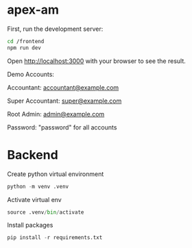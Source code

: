 # apex-am

First, run the development server:

```bash
cd /frontend
npm run dev
```

Open [http://localhost:3000](http://localhost:3000) with your browser to see the result.


Demo Accounts:

Accountant: accountant@example.com

Super Accountant: super@example.com

Root Admin: admin@example.com

Password: "password" for all accounts


# Backend
Create python virtual environment
```python
python -m venv .venv
```

Activate virtual env
```python
source .venv/bin/activate
```

Install packages
```python
pip install -r requirements.txt
```